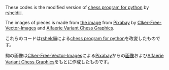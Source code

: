 These codes is the modified version of [chess program for python](https://gist.github.com/rsheldiii/2993225) by [rsheldiii](https://gist.github.com/rsheldiii).

The images of pieces is made from [the image](https://pixabay.com/vectors/chess-pieces-set-symbols-game-26774/) from [Pixabay](https://pixabay.com) by [Clker-Free-Vector-Images](https://pixabay.com/users/clker-free-vector-images-3736/) and [Alfaerie Variant Chess Graphics](https://www.chessvariants.com/graphics.dir/alfaerie/index.html).

これらのコードは[rsheldiii](https://gist.github.com/rsheldiii)による[chess program for python](https://gist.github.com/rsheldiii/2993225)を改変したものです。

駒の画像は[Clker-Free-Vector-Images](https://pixabay.com/ja/users/Clker-Free-Vector-Images-3736/)による[Pixabay](https://pixabay.com/ja/)からの[画像](https://pixabay.com/ja/vectors/%E3%83%81%E3%82%A7%E3%82%B9-%E4%BD%9C%E5%93%81-%E8%A8%AD%E5%AE%9A-%E3%82%B7%E3%83%B3%E3%83%9C%E3%83%AB-26774/)および[Alfaerie Variant Chess Graphics](https://www.chessvariants.com/graphics.dir/alfaerie/index.html)をもとに作成したものです。